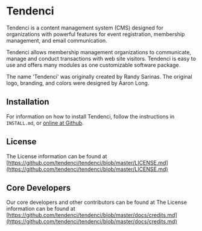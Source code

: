 # Tendenci

Tendenci is a content management system (CMS) designed for organizations with powerful features for event registration, membership management, and email communication.

Tendenci allows membership management organizations to communicate, manage and conduct transactions with web site visitors. Tendenci is easy to use and offers many modules as one customizable software package.

The name 'Tendenci' was originally created by Randy Sarinas. The original logo, branding, and colors were designed by Aaron Long.

## Installation

For information on how to install Tendenci, follow the instructions in `INSTALL.md`, or [online at Github](https://github.com/tendenci/tendenci/blob/master/INSTALL.md).

## License

The License information can be found at [https://github.com/tendenci/tendenci/blob/master/LICENSE.md](https://github.com/tendenci/tendenci/blob/master/LICENSE.md)

## Core Developers

Our core developers and other contributors can be found at The License information can be found at [https://github.com/tendenci/tendenci/blob/master/docs/credits.md](https://github.com/tendenci/tendenci/blob/master/docs/credits.md)
